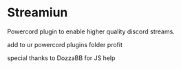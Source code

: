 # Streamiun
Powercord plugin to enable higher quality discord streams.

add to ur powercord plugins folder
profit

special thanks to DozzaBB for JS help
